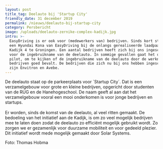 ```yaml
---
layout: post
title_tag: Deelauto bij 'Startup City'
friendly_date: 31 december 2019
permalink: /nieuws/deelauto-bij-startup-city
category: Persbericht
image: /uploads/deelauto-zernike-complex-kadijk.jpg
intro: >-
  EasyDriving is er ook voor (medewerkers van) bedrijven. Sinds kort staat er
  een Hyundai Kona van EasyDriving bij de onlangs gerealiseerde laadpaal aan de
  Kadijk 4 te Groningen. Een aantal bedrijven heeft zich bij ons ingeschreven
  voor de ingebruikname van de deelauto. In sommige gevallen gaat het om een
  pilot, om te kijken of de ingebruikname van de deelauto door de werknemers van
  bedrijven goed bevalt. De bedrijven die zich nu bij ons hebben ingeschreven
  zijn Envitron en Avebe.
---
```

De deelauto staat op de parkeerplaats voor ´Startup City´. Dat is een verzamelgebouw voor grote en kleine bedrijven, opgericht door studenten van de RUG en de Hanehogeschool. De naam geeft al aan dat het verzamelgebouw vooral een mooi onderkomen is voor jonge bedrijven en startups. \
\
Er worden, sinds de komst van de deelauto, al veel ritten gemaakt. De bedoeling van het initiatief aan de Kadijk, is om zo veel mogelijk bedrijven mee te laten doen zodat de deelauto zo efficiënt mogelijk gebruikt wordt. Zo zorgen we er gezamenlijk voor duurzame mobiliteit en voor gedeeld plezier. Dit initiatief wordt mede mogelijk gemaakt door Solar Systems.

Foto: Thomas Hobma
